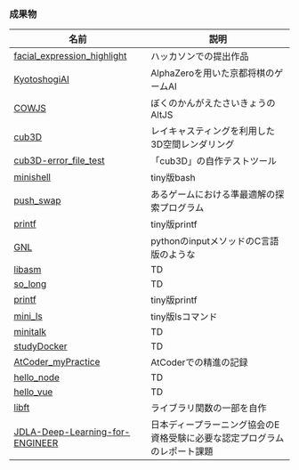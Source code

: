 ### 成果物

| 名前 | 説明 |
| ---- | ---- |
| [facial_expression_highlight](https://github.com/king-of-hackathon/facial_expression_highlight) | ハッカソンでの提出作品 |
| [KyotoshogiAI](https://github.com/RIshimoto/KyotoshogiAI) | AlphaZeroを用いた京都将棋のゲームAI |
| [COWJS](https://github.com/RIshimoto/COWJS) | ぼくのかんがえたさいきょうのAltJS |
| [cub3D](https://github.com/RIshimoto/cub3D) | レイキャスティングを利用した3D空間レンダリング |
| [cub3D-error_file_test](https://github.com/RIshimoto/cub3D-error_file_test) | 「cub3D」の自作テストツール |
| [minishell](https://github.com/RIshimoto/minishell) |  tiny版bash | 
| [push_swap](https://github.com/RIshimoto/push_swap) | あるゲームにおける準最適解の探索プログラム |
| [printf](https://github.com/RIshimoto/printf) | tiny版printf |
| [GNL](https://github.com/RIshimoto/GNL) | pythonのinputメソッドのC言語版のような |
| [libasm](https://github.com/RIshimoto/libasm) | TD |
| [so_long](https://github.com/RIshimoto/so_long) | TD |
| [printf](https://github.com/RIshimoto/printf) | tiny版printf |
| [mini_ls](https://github.com/RIshimoto/mini_ls) | tiny版lsコマンド |
| [minitalk](https://github.com/RIshimoto/minitalk) | TD |
| [studyDocker](https://github.com/RIshimoto/StudyDocker) | TD |
| [AtCoder_myPractice](https://github.com/RIshimoto/AtCoder_myPractice) | AtCoderでの精進の記録 |
| [hello_node](https://github.com/RIshimoto/hello_node) | TD |
| [hello_vue](https://github.com/RIshimoto/hello_vue) | TD |
| [libft](https://github.com/RIshimoto/libft) | ライブラリ関数の一部を自作 |
| [JDLA-Deep-Learning-for-ENGINEER](https://github.com/RIshimoto/JDLA-Deep-Learning-for-ENGINEER) | 日本ディープラーニング協会のE資格受験に必要な認定プログラムのレポート課題 |
